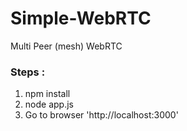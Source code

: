 # Simple-WebRTC
Multi Peer (mesh) WebRTC

### Steps :
  1) npm install
  2) node app.js
  3) Go to browser 'http://localhost:3000'
